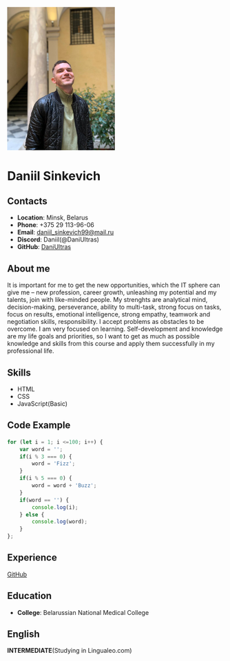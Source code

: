 <img src="./img/myPhoto.jpg" width="250">

# Daniil Sinkevich
## Contacts
+ **Location**: Minsk, Belarus
+ **Phone**: +375 29 113-96-06 
+ **Email**: daniil_sinkevich99@mail.ru
+ **Discord**: Daniil(@DaniUltras)
+ **GitHub**: [DaniUltras](https://github.com/DaniUltras)
## About me
It is important for me to get the new opportunities, which the IT sphere can give me – new profession, career growth, unleashing my potential and my talents, join with like-minded people. My strenghts are analytical mind, decision-making, perseverance, ability to multi-task, strong focus on tasks, focus on results, emotional intelligence, strong empathy, teamwork and negotiation skills, responsibility. I accept problems as obstacles to be overcome. I am very focused on learning. Self-development and knowledge are my life goals and priorities, so I want to get as much as possible knowledge and skills from this course and apply them successfully in my professional life. 
## Skills
+ HTML
+ CSS
+ JavaScript(Basic)
## Code Example
```JavaScript
for (let i = 1; i <=100; i++) {
    var word = '';
    if(i % 3 === 0) {
        word = 'Fizz';
    } 
    if(i % 5 === 0) {
        word = word + 'Buzz';
    }
    if(word == '') {
        console.log(i);
    } else {
        console.log(word);
    }
};
```
## Experience
[GitHub](https://daniultras.github.io/rsschool-cv/cv)
## Education
+ **College**: Belarussian National Medical College
## English
**INTERMEDIATE**(Studying in Lingualeo.com)